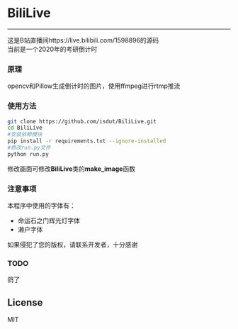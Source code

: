 # BiliLive
-------------
这是B站直播间https://live.bilibili.com/1598896的源码  
当前是一个2020年的考研倒计时

### 原理
opencv和Pillow生成倒计时的图片，使用ffmpeg进行rtmp推流

### 使用方法
```bash
git clone https://github.com/isdut/BiliLive.git
cd BiliLive
#安装依赖模块
pip install -r requirements.txt --ignore-installed
#修改run.py文件
python run.py
```
修改画面可修改**BiliLive**类的**make_image**函数

### 注意事项
本程序中使用的字体有：
- 命运石之门辉光灯字体  
- 濑户字体  

如果侵犯了您的版权，请联系开发者，十分感谢

### TODO
鸽了

## License
MIT